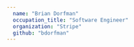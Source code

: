 ```yaml
---
  name: "Brian Dorfman"
  occupation_title: "Software Engineer"
  organization: "Stripe"
  github: "bdorfman"
---
```

